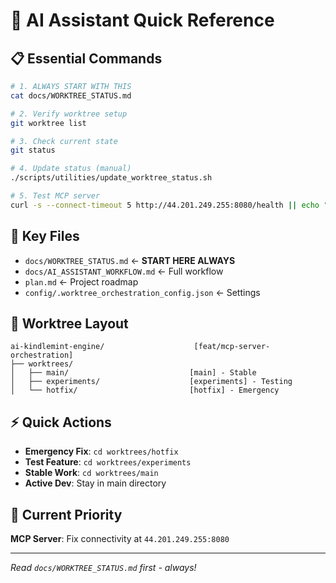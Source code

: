 # 🚀 AI Assistant Quick Reference

## 📋 **Essential Commands**

```bash
# 1. ALWAYS START WITH THIS
cat docs/WORKTREE_STATUS.md

# 2. Verify worktree setup
git worktree list

# 3. Check current state
git status

# 4. Update status (manual)
./scripts/utilities/update_worktree_status.sh

# 5. Test MCP server
curl -s --connect-timeout 5 http://44.201.249.255:8080/health || echo "MCP server not responding"
```

## 🎯 **Key Files**

- `docs/WORKTREE_STATUS.md` ← **START HERE ALWAYS**
- `docs/AI_ASSISTANT_WORKFLOW.md` ← Full workflow
- `plan.md` ← Project roadmap
- `config/.worktree_orchestration_config.json` ← Settings

## 🔄 **Worktree Layout**

```
ai-kindlemint-engine/                    [feat/mcp-server-orchestration]
├── worktrees/
│   ├── main/                           [main] - Stable
│   ├── experiments/                    [experiments] - Testing
│   └── hotfix/                         [hotfix] - Emergency
```

## ⚡ **Quick Actions**

- **Emergency Fix**: `cd worktrees/hotfix`
- **Test Feature**: `cd worktrees/experiments`
- **Stable Work**: `cd worktrees/main`
- **Active Dev**: Stay in main directory

## 🎯 **Current Priority**

**MCP Server**: Fix connectivity at `44.201.249.255:8080`

---
*Read `docs/WORKTREE_STATUS.md` first - always!*
